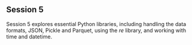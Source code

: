 ## Session 5
Session 5 explores essential Python libraries, including handling the data formats, JSON, Pickle and Parquet, using the _re_ library, and working with time and datetime. 
